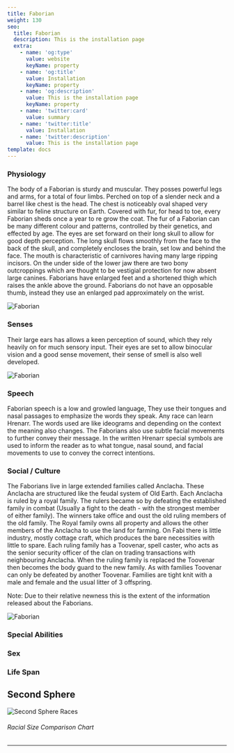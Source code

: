 ```yaml
---
title: Faborian
weight: 130
seo:
  title: Faborian
  description: This is the installation page
  extra:
    - name: 'og:type'
      value: website
      keyName: property
    - name: 'og:title'
      value: Installation
      keyName: property
    - name: 'og:description'
      value: This is the installation page
      keyName: property
    - name: 'twitter:card'
      value: summary
    - name: 'twitter:title'
      value: Installation
    - name: 'twitter:description'
      value: This is the installation page
template: docs
---
```


### Physiology
The body of a Faborian is sturdy and muscular. They posses powerful legs and arms, for a total of four limbs. Perched on top of a slender neck and a barrel like chest is the head. The chest is noticeably oval shaped very similar to feline structure on Earth. Covered with fur, for head to toe, every Faborian sheds once a year to re grow the coat. The fur of a Faborian can be many different colour and patterns, controlled by their genetics, and effected by age. The eyes are set forward on their long skull to allow for good depth perception. The long skull flows smoothly from the face to the back of the skull, and completely encloses the brain, set low and behind the face. The mouth is characteristic of carnivores having many large ripping incisors. On the under side of the lower jaw there are two bony outcroppings which are thought to be vestigial protection for now absent large canines.
Faborians have enlarged feet and a shortened thigh which raises the ankle above the ground. Faborians do not have an opposable thumb, instead they use an enlarged pad approximately on the wrist.

![Faborian](/images/Faborian_grey.jpg)</p>

### Senses
Their large ears has allows a keen perception of sound, which they rely heavily on for much sensory input. Their eyes are set to allow binocular vision and a good sense movement, their sense of smell is also well developed.

![Faborian](/images/Faborian_bw.jpg)</p>

### Speech
Faborian speech is a low and growled language, They use their tongues and nasal passages to emphasize the words they speak. Any race can learn Hrenarr. The words used are like ideograms and depending on the context the meaning also changes. The Faborians also use subtle facial movements to further convey their message. In the written Hrenarr special symbols are used to inform the reader as to what tongue, nasal sound, and facial movements to use to convey the correct intentions.

### Social / Culture
The Faborians live in large extended families called Anclacha. These Anclacha are structured like the feudal system of Old Earth. Each Anclacha is ruled by a royal family. The rulers became so by defeating the established family in combat (Usually a fight to the death - with the strongest member of either family). The winners take office and oust the old ruling members of the old family. The Royal family owns all property and allows the other members of the Anclacha to use the land for farming. On Fabi there is little industry, mostly cottage craft, which produces the bare necessities with little to spare.
Each ruling family has a Toovenar, spell caster, who acts as the senior security officer of the clan on trading transactions with neighbouring Anclacha. When the ruling family is replaced the Toovenar then becomes the body guard to the new family. As with families Toovenar can only be defeated by another Toovenar. Families are tight knit with a male and female and the usual litter of 3 offspring.

Note: Due to their relative newness this is the extent of the information released about the Faborians.

![Faborian](/images/FaborianAnatomical.jpg)</p>

### Special Abilities

### Sex

### Life Span

## Second Sphere
![Second Sphere Races](/images/RacesSizeChart-02small.png)</p>
###### Racial Size Comparison Chart
---
